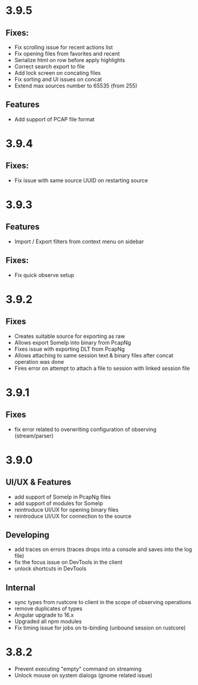 # 3.9.5

## Fixes:
- Fix scrolling issue for recent actions list
- Fix opening files from favorites and recent
- Serialize html on row before apply highlights
- Correct search export to file
- Add lock screen on concating files
- Fix sorting and UI issues on concat
- Extend max sources number to 65535 (from 255) 

## Features
- Add support of PCAP file format 

# 3.9.4

## Fixes:
- Fix issue with same source UUID on restarting source

# 3.9.3

## Features
- Import / Export filters from context menu on sidebar

## Fixes:
- Fix quick observe setup
  
# 3.9.2

## Fixes
- Creates suitable source for exporting as raw
- Allows export SomeIp into binary from PcapNg
- Fixes issue with exporting DLT from PcapNg
- Allows attaching to same session text & binary files after concat operation was done
- Fires error on attempt to attach a file to session with linked session file

# 3.9.1

## Fixes
- fix error related to overwriting configuration of observing (stream/parser)

# 3.9.0

## UI/UX & Features
- add support of SomeIp in PcapNg files
- add support of modules for SomeIp
- reintroduce UI/UX for opening binary files
- reintroduce UI/UX for connection to the source

## Developing
- add traces on errors (traces drops into a console and saves into the log file)
- fix the focus issue on DevTools in the client
- unlock shortcuts in DevTools

## Internal
- sync types from rustcore to client in the scope of observing operations
- remove duplicates of types
- Angular upgrade to 16.x
- Upgraded all npm modules
- Fix timing issue for jobs on ts-binding (unbound session on rustcore)

# 3.8.2
- Prevent executing "empty" command on streaming
- Unlock mouse on system dialogs (gnome related issue)
